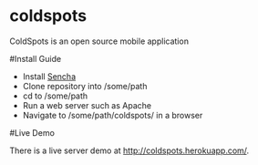 coldspots
=========

ColdSpots is an open source mobile application 

#Install Guide
+ Install [Sencha](http://www.sencha.com/products/touch)
+ Clone repository into /some/path
+ cd to /some/path
+ Run a web server such as Apache
+ Navigate to /some/path/coldspots/ in a browser

#Live Demo

There is a live server demo at http://coldspots.herokuapp.com/.